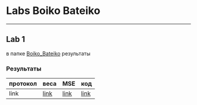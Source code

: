# Labs Boiko Bateiko

----

## Lab 1

в папке [Boiko_Bateiko](https://github.com/pashaboyko/Labs#:~:text=Commit%20time-,Boiko_Bateiko,-Add%20files%20via) результаты

### Результаты

| протокол | веса | MSE | код |
| -------- | ---- | --- | --- |
| link    | [link](list_weigh.csv) | [link](https://github.com/pashaboyko/Labs#:~:text=6%20days%20ago-,MSE.csv,-Add%20files%20via)| [link](GeneticAlgorithm.ipynb)|


